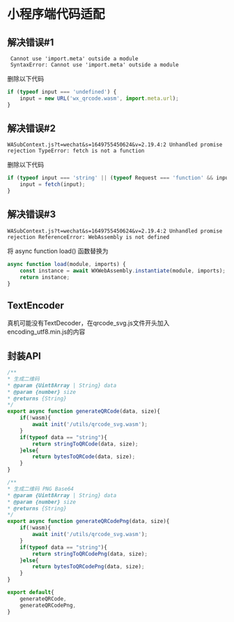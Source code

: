# 小程序端代码适配

## 解决错误#1
```text
 Cannot use 'import.meta' outside a module 
 SyntaxError: Cannot use 'import.meta' outside a module
```
删除以下代码
```javascript
if (typeof input === 'undefined') {
    input = new URL('wx_qrcode.wasm', import.meta.url);
}
```

## 解决错误#2

```text
WASubContext.js?t=wechat&s=1649755450624&v=2.19.4:2 Unhandled promise rejection TypeError: fetch is not a function
```

删除以下代码

```javascript
if (typeof input === 'string' || (typeof Request === 'function' && input instanceof Request) || (typeof URL === 'function' && input instanceof URL)) {
    input = fetch(input);
}
```
## 解决错误#3
```test
WASubContext.js?t=wechat&s=1649755450624&v=2.19.4:2 Unhandled promise rejection ReferenceError: WebAssembly is not defined
```
将 async function load() 函数替换为
```javascript
async function load(module, imports) {
    const instance = await WXWebAssembly.instantiate(module, imports);
    return instance;
}
```

## TextEncoder
真机可能没有TextDecoder，在qrcode_svg.js文件开头加入encoding_utf8.min.js的内容

## 封装API


```javascript
/**
* 生成二维码
* @param {Uint8Array | String} data
* @param {number} size
* @returns {String}
*/
export async function generateQRCode(data, size){
    if(!wasm){
        await init('/utils/qrcode_svg.wasm');
    }
    if(typeof data == "string"){
        return stringToQRCode(data, size);
    }else{
        return bytesToQRCode(data, size);
    }
}

/**
* 生成二维码 PNG Base64
* @param {Uint8Array | String} data
* @param {number} size
* @returns {String}
*/
export async function generateQRCodePng(data, size){
    if(!wasm){
        await init('/utils/qrcode_svg.wasm');
    }
    if(typeof data == "string"){
        return stringToQRCodePng(data, size);
    }else{
        return bytesToQRCodePng(data, size);
    }
}

export default{
    generateQRCode,
    generateQRCodePng,
}
```
